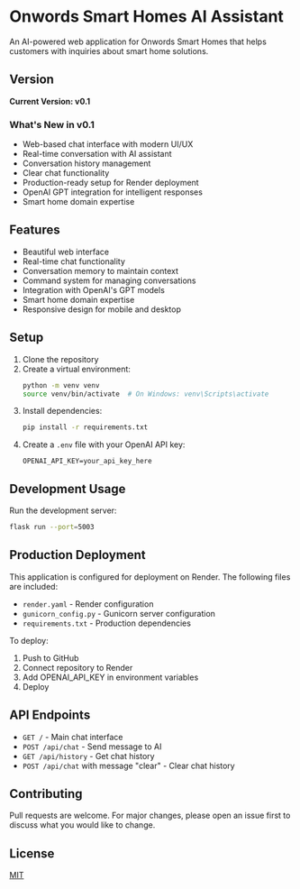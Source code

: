 # Onwords Smart Homes AI Assistant

An AI-powered web application for Onwords Smart Homes that helps customers with inquiries about smart home solutions.

## Version

**Current Version: v0.1**

### What's New in v0.1
- Web-based chat interface with modern UI/UX
- Real-time conversation with AI assistant
- Conversation history management
- Clear chat functionality
- Production-ready setup for Render deployment
- OpenAI GPT integration for intelligent responses
- Smart home domain expertise

## Features

- Beautiful web interface
- Real-time chat functionality
- Conversation memory to maintain context
- Command system for managing conversations
- Integration with OpenAI's GPT models
- Smart home domain expertise
- Responsive design for mobile and desktop

## Setup

1. Clone the repository
2. Create a virtual environment:
   ```bash
   python -m venv venv
   source venv/bin/activate  # On Windows: venv\Scripts\activate
   ```
3. Install dependencies:
   ```bash
   pip install -r requirements.txt
   ```
4. Create a `.env` file with your OpenAI API key:
   ```
   OPENAI_API_KEY=your_api_key_here
   ```

## Development Usage

Run the development server:
```bash
flask run --port=5003
```

## Production Deployment

This application is configured for deployment on Render. The following files are included:
- `render.yaml` - Render configuration
- `gunicorn_config.py` - Gunicorn server configuration
- `requirements.txt` - Production dependencies

To deploy:
1. Push to GitHub
2. Connect repository to Render
3. Add OPENAI_API_KEY in environment variables
4. Deploy

## API Endpoints

- `GET /` - Main chat interface
- `POST /api/chat` - Send message to AI
- `GET /api/history` - Get chat history
- `POST /api/chat` with message "clear" - Clear chat history

## Contributing

Pull requests are welcome. For major changes, please open an issue first to discuss what you would like to change.

## License

[MIT](https://choosealicense.com/licenses/mit/) 